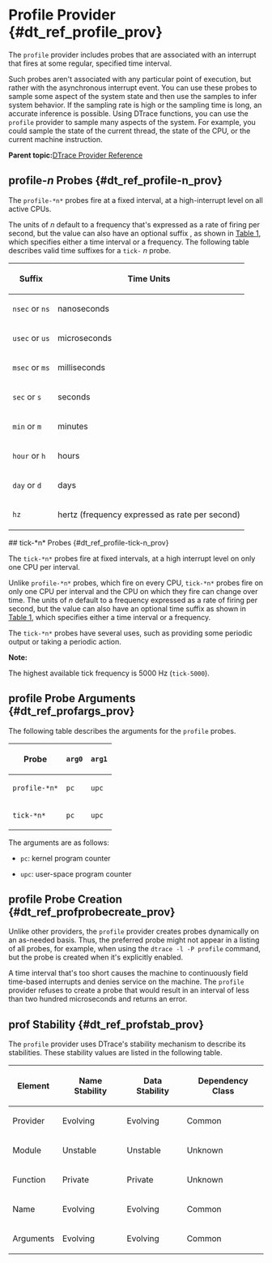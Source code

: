 
# Profile Provider {#dt_ref_profile_prov}

The `profile` provider includes probes that are associated with an interrupt that fires at some regular, specified time interval.

Such probes aren't associated with any particular point of execution, but rather with the asynchronous interrupt event. You can use these probes to sample some aspect of the system state and then use the samples to infer system behavior. If the sampling rate is high or the sampling time is long, an accurate inference is possible. Using DTrace functions, you can use the `profile` provider to sample many aspects of the system. For example, you could sample the state of the current thread, the state of the CPU, or the current machine instruction.

**Parent topic:**[DTrace Provider Reference](../reference/dtrace_providers.md)

## profile-*n* Probes {#dt_ref_profile-n_prov}

The `profile-*n*` probes fire at a fixed interval, at a high-interrupt level on all active CPUs.

The units of *n* default to a frequency that's expressed as a rate of firing per second, but the value can also have an optional suffix , as shown in [Table 1](dtrace_providers_profile.md#dt_t1_prov), which specifies either a time interval or a frequency. The following table describes valid time suffixes for a `tick-` *n* probe.

<table><thead><tr><th>

Suffix

</th><th>

Time Units

</th></tr></thead><tbody><tr><td>

`nsec` or `ns`

</td><td>

nanoseconds

</td></tr><tr><td>

`usec` or `us`

</td><td>

microseconds

</td></tr><tr><td>

`msec` or `ms`

</td><td>

milliseconds

</td></tr><tr><td>

`sec` or `s`

</td><td>

seconds

</td></tr><tr><td>

`min` or `m`

</td><td>

minutes

</td></tr><tr><td>

`hour` or `h`

</td><td>

hours

</td></tr><tr><td>

`day` or `d`

</td><td>

days

</td></tr><tr><td>

`hz`

</td><td>

hertz \(frequency expressed as rate per second\)

</td></tr><tbody></table>
## tick-*n* Probes {#dt_ref_profile-tick-n_prov}

The `tick-*n*` probes fire at fixed intervals, at a high interrupt level on only one CPU per interval.

Unlike `profile-*n*` probes, which fire on every CPU, `tick-*n*` probes fire on only one CPU per interval and the CPU on which they fire can change over time. The units of *n* default to a frequency expressed as a rate of firing per second, but the value can also have an optional time suffix as shown in [Table 1](dtrace_providers_profile.md#dt_t1_prov), which specifies either a time interval or a frequency.

The `tick-*n*` probes have several uses, such as providing some periodic output or taking a periodic action.

**Note:**

The highest available tick frequency is 5000 Hz \(`tick-5000`\).

## profile Probe Arguments {#dt_ref_profargs_prov}

The following table describes the arguments for the `profile` probes.

<table><thead><tr><th>

Probe

</th><th>

`arg0`

</th><th>

`arg1`

</th></tr></thead><tbody><tr><td>

`profile-*n*`

</td><td>

`pc`

</td><td>

`upc`

</td></tr><tr><td>

`tick-*n*`

</td><td>

`pc`

</td><td>

`upc`

</td></tr><tbody></table>
The arguments are as follows:

-   `pc`: kernel program counter

-   `upc`: user-space program counter


## profile Probe Creation {#dt_ref_profprobecreate_prov}

Unlike other providers, the `profile` provider creates probes dynamically on an as-needed basis. Thus, the preferred probe might not appear in a listing of all probes, for example, when using the `dtrace -l -P profile` command, but the probe is created when it's explicitly enabled.

A time interval that's too short causes the machine to continuously field time-based interrupts and denies service on the machine. The `profile` provider refuses to create a probe that would result in an interval of less than two hundred microseconds and returns an error.

## prof Stability {#dt_ref_profstab_prov}

The `profile` provider uses DTrace's stability mechanism to describe its stabilities. These stability values are listed in the following table.

<table><thead><tr><th>

Element

</th><th>

Name Stability

</th><th>

Data Stability

</th><th>

Dependency Class

</th></tr></thead><tbody><tr><td>

Provider

</td><td>

Evolving

</td><td>

Evolving

</td><td>

Common

</td></tr><tr><td>

Module

</td><td>

Unstable

</td><td>

Unstable

</td><td>

Unknown

</td></tr><tr><td>

Function

</td><td>

Private

</td><td>

Private

</td><td>

Unknown

</td></tr><tr><td>

Name

</td><td>

Evolving

</td><td>

Evolving

</td><td>

Common

</td></tr><tr><td>

Arguments

</td><td>

Evolving

</td><td>

Evolving

</td><td>

Common

</td></tr><tbody></table>
